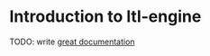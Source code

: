 # Introduction to ltl-engine

TODO: write [great documentation](http://jacobian.org/writing/what-to-write/)
